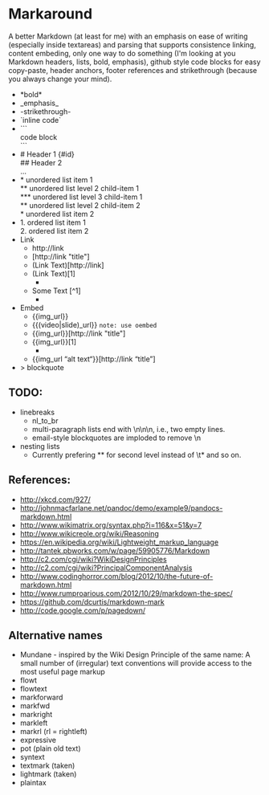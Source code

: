 # Markaround

A better Markdown (at least for me) with an emphasis on ease of writing (especially inside textareas) and parsing that supports consistence linking, content embeding, only one way to do something (I'm looking at you Markdown headers, lists, bold, emphasis), github style code blocks for easy copy-paste, header anchors, footer references and strikethrough (because you always change your mind).

* \*bold\*
* \_emphasis\_
* -strikethrough-
* \`inline code\`
* \`\`\`  
    code block  
    \`\`\`
* \# Header 1 {#id}  
    \#\# Header 2  
    ...
* \* unordered list item 1  
   \*\* unordered list level 2 child-item 1  
   \*\*\* unordered list level 3 child-item 1  
   \*\* unordered list level 2 child-item 2  
    \* unordered list item 2
* 1\. ordered list item 1  
    2\. ordered list item 2
* Link
    * http://link
    * \[http://link "title"]
    * \(Link Text)\[http://link]
    * \(Link Text)\[1]
      * [1]: http://link "title"
    * Some Text \[^1]
      * [^1]: http://link "title"
* Embed
  * {{img_url}}
  * {{(video|slide)_url}} `note: use oembed`
  * {{img_url}}\[http://link "title"]
  * {{img_url}}\[1]
      * [1]: http://link "title"
  * {{img_url “alt text“}}\[http://link “title”]
* \> blockquote

## TODO:
*  linebreaks
    * nl_to_br
    * multi-paragraph lists end with \n\n\n, i.e., two empty lines.
    * email-style blockquotes are imploded to remove \n
* nesting lists
    * Currently prefering \*\* for second level instead of \t\* and so on.


## References:
* http://xkcd.com/927/
* http://johnmacfarlane.net/pandoc/demo/example9/pandocs-markdown.html
* http://www.wikimatrix.org/syntax.php?i=116&x=51&y=7
* http://www.wikicreole.org/wiki/Reasoning
* https://en.wikipedia.org/wiki/Lightweight_markup_language
* http://tantek.pbworks.com/w/page/59905776/Markdown
* http://c2.com/cgi/wiki?WikiDesignPrinciples
* http://c2.com/cgi/wiki?PrincipalComponentAnalysis
* http://www.codinghorror.com/blog/2012/10/the-future-of-markdown.html
* http://www.rumproarious.com/2012/10/29/markdown-the-spec/
* https://github.com/dcurtis/markdown-mark
* http://code.google.com/p/pagedown/


## Alternative names
* Mundane - inspired by the Wiki Design Principle of the same name: A small number of \(irregular\) text conventions will provide access to the most useful page markup
* flowt
* flowtext
* markforward
* markfwd
* markright
* markleft
* markrl (rl = rightleft)
* expressive
* pot (plain old text)
* syntext
* textmark (taken)
* lightmark (taken)
* plaintax
